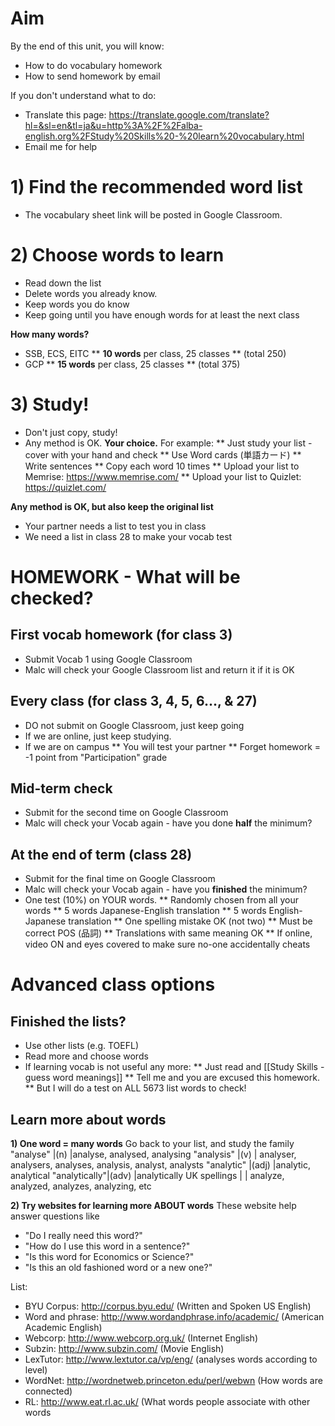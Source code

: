 # Aim
By the end of this unit, you will know:
* How to do vocabulary homework
* How to send homework by email

If you don't understand what to do:
* Translate this page: https://translate.google.com/translate?hl=&sl=en&tl=ja&u=http%3A%2F%2Falba-english.org%2FStudy%20Skills%20-%20learn%20vocabulary.html 
* Email me for help

# 1) Find the recommended word list
* The vocabulary sheet link will be posted in Google Classroom. 

# 2) Choose words to learn
* Read down the list
* Delete words you already know.  
* Keep words you do know
* Keep going until you have enough words for at least the next class

__How many words?__
* SSB, ECS, EITC
** __10 words__ per class, 25 classes 
** (total 250)
* GCP 
** __15 words__ per class, 25 classes 
** (total 375)


# 3) Study!
* Don't just copy, study! 
* Any method is OK. __Your choice.__ For example:
** Just study your list - cover with your hand and check 
** Use Word cards (単語カード)
** Write sentences 
** Copy each word 10 times
** Upload your list to Memrise: https://www.memrise.com/
** Upload your list to  Quizlet: https://quizlet.com/

__Any method is OK, but <green> also keep the original list</green>__ 
* Your partner needs a list to test you in class 
* We need a list in class 28 to make your vocab test 

# HOMEWORK - What will be checked?
## First vocab homework (for class 3)
* Submit Vocab 1 using Google Classroom
* Malc will check your Google Classroom list and return it if it is OK

## Every class (for class 3, 4, 5, 6..., & 27)
* DO not submit on Google Classroom, just keep going
* If we are online, just keep studying. 
* If we are on campus
** You will test your partner 
** Forget homework = -1 point from "Participation" grade

## Mid-term check
* Submit for the second time on Google Classroom
* Malc will check your Vocab again - have you done __half__ the minimum?

## At the end of term (class 28)
* Submit for the final time on Google Classroom
* Malc will check your Vocab again - have you __finished__ the minimum?
* One test (10%) on YOUR words. 
** Randomly chosen from all your words
** 5 words Japanese-English translation
** 5 words English-Japanese translation
** One spelling mistake OK (not two)
** Must be correct POS (品詞)
** Translations with same meaning OK
** If online, video ON and eyes covered to make sure no-one accidentally cheats


# Advanced class options
## Finished the lists? 
* Use other lists (e.g. TOEFL)
* Read more and choose words
* If learning vocab is not useful any more:
** Just read and [[Study Skills - guess word meanings]]
** Tell me and you are excused this homework. 
** But I will do a test on ALL 5673 list words to check!

## Learn more about words 
__1) One word = many words__
Go back to your list, and study the family
"analyse"  |(n)		|analyse, analysed, analysing
"analysis" |(v)	 	|	analyser, analysers, analyses, analysis, analyst, analysts
"analytic" |(adj)	|analytic, analytical
"analytically"|(adv)	|analytically
UK spellings  |  |	analyze, analyzed, analyzes, analyzing, etc

__2) Try websites for learning more ABOUT words__
These website help answer questions like 
* "Do I really need this word?" 
* "How do I use this word in a sentence?" 
* "Is this word for Economics or Science?"  
* "Is this an old fashioned word or a new one?"

List:
* BYU Corpus: http://corpus.byu.edu/ (Written and Spoken US English)
* Word and phrase: http://www.wordandphrase.info/academic/ (American Academic English)
* Webcorp: http://www.webcorp.org.uk/ (Internet English)
* Subzin: http://www.subzin.com/ (Movie English)
* LexTutor: http://www.lextutor.ca/vp/eng/ (analyses words according to level)
* WordNet: http://wordnetweb.princeton.edu/perl/webwn (How words are connected)
* RL: http://www.eat.rl.ac.uk/ (What words people associate with other words
